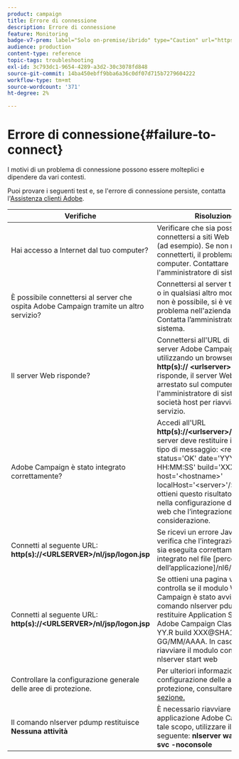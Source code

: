 ```yaml
---
product: campaign
title: Errore di connessione
description: Errore di connessione
feature: Monitoring
badge-v7-prem: label="Solo on-premise/ibrido" type="Caution" url="https://experienceleague.adobe.com/docs/campaign-classic/using/installing-campaign-classic/architecture-and-hosting-models/hosting-models-lp/hosting-models.html?lang=it" tooltip="Applicabile solo alle distribuzioni on-premise e ibride"
audience: production
content-type: reference
topic-tags: troubleshooting
exl-id: 3c793dc1-9654-4289-a3d2-30c3078fd848
source-git-commit: 14ba450ebff9bba6a36c0df07d715b7279604222
workflow-type: tm+mt
source-wordcount: '371'
ht-degree: 2%

---
```


# Errore di connessione{#failure-to-connect}



I motivi di un problema di connessione possono essere molteplici e dipendere da vari contesti.

Puoi provare i seguenti test e, se l&#39;errore di connessione persiste, contatta l&#39;[Assistenza clienti Adobe](https://helpx.adobe.com/it/enterprise/admin-guide.html/enterprise/using/support-for-experience-cloud.ug.html).



<table> 
<thead> 
<tr> 
<th>Verifiche<br /> </th> 
<th>Risoluzione<br /> </th> 
</tr> 
</thead> 
<tbody> 
<tr> 
<td>Hai accesso a Internet dal tuo computer?</td> 
<td>Verificare che sia possibile connettersi a siti Web su Internet (ad esempio). Se non riesci a connetterti, il problema è sul computer. Contattare l'amministratore di sistema.</td>
</tr>
<tr> 
<td>È possibile connettersi al server che ospita Adobe Campaign tramite un altro servizio?</td> 
<td>Connettersi al server tramite SSH o in qualsiasi altro modo. Se ciò non è possibile, si è verificato un problema nell'azienda ospitante. Contatta l’amministratore di sistema.</td>
</tr>
<tr> 
<td>Il server Web risponde?</td> 
<td>Connettersi all'URL di accesso al server Adobe Campaign utilizzando un browser Web: <b>http(s):// &lt;urlserver&gt;</b>. Se non risponde, il server Web viene arrestato sul computer. Contattare l'amministratore di sistema della società host per riavviare il servizio.</td>
</tr>
<tr> 
<td>Adobe Campaign è stato integrato correttamente?</td> 
<td>Accedi all'URL <b>http(s)://&lt;urlserver&gt;/r/test</b>. Il server deve restituire il seguente tipo di messaggio: &lt;redir status='OK' date='YYYY/MM/DD HH:MM:SS' build='XXXX' host='&lt;hostname&gt;' localHost='&lt;server&gt;'/&gt;
Se non ottieni questo risultato, verifica nella configurazione del server web che l’integrazione sia presa in considerazione.</td>
</tr>
<tr> 
<td>Connetti al seguente URL: <b>http(s)://&lt;URLSERVER&gt;/nl/jsp/logon.jsp</b></td>
<td>Se ricevi un errore Java Tomcat, verifica che l’integrazione JAVA sia eseguita correttamente. È integrato nel file [percorso dell’applicazione]/nl6/customer.sh</td>
</tr>
<tr> 
<td>Connetti al seguente URL: <b>http(s)://&lt;URLSERVER&gt;/nl/jsp/logon.jsp</b></td>
<td>Se ottieni una pagina vuota, controlla se il modulo Web Adobe Campaign è stato avviato. Il comando nlserver pdump deve restituire Application Server for Adobe Campaign Classic (7.X YY.R build XXX@SHA1) di GG/MM/AAAA. In caso contrario, riavviare il modulo con il comando nlserver start web</td>
</tr>
<tr>
<td>Controllare la configurazione generale delle aree di protezione.</td>
<td>Per ulteriori informazioni sulla configurazione delle aree di protezione, consultare <a href="https://experienceleague.adobe.com/docs/campaign-classic/using/installing-campaign-classic/additional-configurations/configuring-campaign-server.html?lang=it#configuring-campaign-server"/>questa sezione.</a></td>
</tr>
<tr>
<td>Il comando nlserver pdump restituisce <b>Nessuna attività</b></td>
<td>È necessario riavviare l'intera applicazione Adobe Campaign. A tale scopo, utilizzare il comando seguente: <b>nlserver watchdog -svc -noconsole</b></td>
</tr>
</tbody> 
</table>
